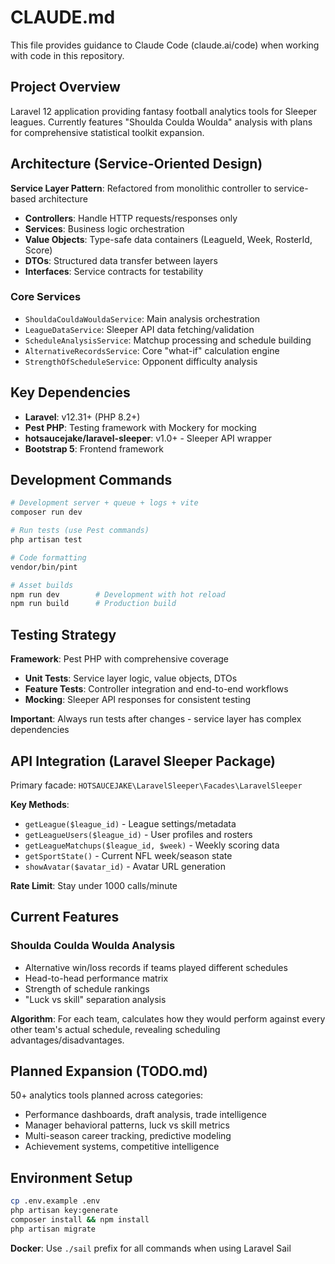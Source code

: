 # CLAUDE.md

This file provides guidance to Claude Code (claude.ai/code) when working with code in this repository.

## Project Overview

Laravel 12 application providing fantasy football analytics tools for Sleeper leagues. Currently features "Shoulda Coulda Woulda" analysis with plans for comprehensive statistical toolkit expansion.

## Architecture (Service-Oriented Design)

**Service Layer Pattern**: Refactored from monolithic controller to service-based architecture
- **Controllers**: Handle HTTP requests/responses only
- **Services**: Business logic orchestration
- **Value Objects**: Type-safe data containers (LeagueId, Week, RosterId, Score)
- **DTOs**: Structured data transfer between layers
- **Interfaces**: Service contracts for testability

### Core Services
- `ShouldaCouldaWouldaService`: Main analysis orchestration
- `LeagueDataService`: Sleeper API data fetching/validation
- `ScheduleAnalysisService`: Matchup processing and schedule building
- `AlternativeRecordsService`: Core "what-if" calculation engine
- `StrengthOfScheduleService`: Opponent difficulty analysis

## Key Dependencies

- **Laravel**: v12.31+ (PHP 8.2+)
- **Pest PHP**: Testing framework with Mockery for mocking
- **hotsaucejake/laravel-sleeper**: v1.0+ - Sleeper API wrapper
- **Bootstrap 5**: Frontend framework

## Development Commands

```bash
# Development server + queue + logs + vite
composer run dev

# Run tests (use Pest commands)
php artisan test

# Code formatting
vendor/bin/pint

# Asset builds
npm run dev        # Development with hot reload
npm run build      # Production build
```

## Testing Strategy

**Framework**: Pest PHP with comprehensive coverage
- **Unit Tests**: Service layer logic, value objects, DTOs
- **Feature Tests**: Controller integration and end-to-end workflows
- **Mocking**: Sleeper API responses for consistent testing

**Important**: Always run tests after changes - service layer has complex dependencies

## API Integration (Laravel Sleeper Package)

Primary facade: `HOTSAUCEJAKE\LaravelSleeper\Facades\LaravelSleeper`

**Key Methods**:
- `getLeague($league_id)` - League settings/metadata
- `getLeagueUsers($league_id)` - User profiles and rosters
- `getLeagueMatchups($league_id, $week)` - Weekly scoring data
- `getSportState()` - Current NFL week/season state
- `showAvatar($avatar_id)` - Avatar URL generation

**Rate Limit**: Stay under 1000 calls/minute

## Current Features

### Shoulda Coulda Woulda Analysis
- Alternative win/loss records if teams played different schedules
- Head-to-head performance matrix
- Strength of schedule rankings
- "Luck vs skill" separation analysis

**Algorithm**: For each team, calculates how they would perform against every other team's actual schedule, revealing scheduling advantages/disadvantages.

## Planned Expansion (TODO.md)

50+ analytics tools planned across categories:
- Performance dashboards, draft analysis, trade intelligence
- Manager behavioral patterns, luck vs skill metrics
- Multi-season career tracking, predictive modeling
- Achievement systems, competitive intelligence

## Environment Setup

```bash
cp .env.example .env
php artisan key:generate
composer install && npm install
php artisan migrate
```

**Docker**: Use `./sail` prefix for all commands when using Laravel Sail